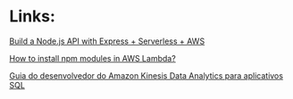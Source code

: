 # Links:

[Build a Node.js API with Express + Serverless + AWS](https://www.youtube.com/watch?v=lm7fn72eA8c&ab_channel=MichaelGuay)

[How to install npm modules in AWS Lambda?](https://www.youtube.com/watch?v=RnFowJ130pc&ab_channel=BiteSizeAcademy)

[Guia do desenvolvedor do Amazon Kinesis Data Analytics para aplicativos SQL](https://docs.aws.amazon.com/pt_br/kinesisanalytics/latest/dev/app-tworecordtypes.html)
